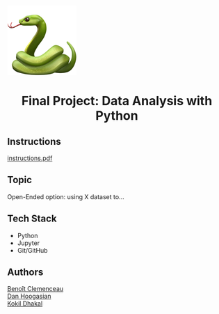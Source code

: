 ![/img/snake_1f40d.png](/img/snake_1f40d.png)

<h1 align="center">Final Project: Data Analysis with Python</h1>

## Instructions

[instructions.pdf](instructions.pdf)

## Topic

Open-Ended option: using X dataset to...

## Tech Stack

- Python
- Jupyter
- Git/GitHub

## Authors

[Benoît Clemenceau](https://github.com/ben-clem)  
[Dan Hoogasian](https://github.com/)  
[Kokil Dhakal](https://github.com/KD6752)
